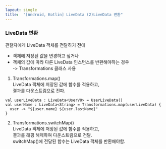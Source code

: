 ```yaml
---
layout: single
title:  "[Android, Kotlin] LiveData (2)LiveData 변환"
---
```


### LiveData 변환   
관찰자에게 LiveData 객체를 전달하기 전에   
- 객체에 저장된 값을 변경하고 싶거나   
- 객체의 값에 따라 다른 LiveData 인스턴스를 반환해야하는 경우   
-> Transformations 클래스 사용   
   
1. Transformations.map()   
LiveData 객체에 저장된 값에 함수를 적용하고,   
결과를 다운스트림으로 전파.   
```
val userLiveData : LiveData<UserVO> = UserLiveData()
val userName : LiveData<String> = Transformations.map(userLiveData) {
  user -> "${user.name} ${user.lastName}" 
}
```   


2. Transformations.switchMap()   
LiveData 객체에 저장된 값에 함수를 적용하고,   
결과를 래핑 해제하여 다운스트림으로 전달.   
switchMap()에 전달된 함수는 LiveData 객체를 반환해야함.   

   
